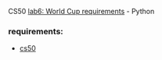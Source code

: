 CS50 [lab6: World Cup requirements](https://cs50.harvard.edu/x/2021/labs/5/) - Python


### requirements:
- [cs50](https://github.com/cs50/libcs50)

